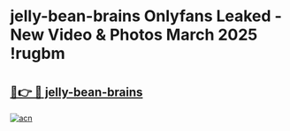 # jelly-bean-brains Onlyfans Leaked - New Video & Photos March 2025 !rugbm

# <h2><a href="https://1mqlhg.iuczelnia.edu.pl?title=jelly-bean-brains&ref=rugbm">🔗👉 🔴 jelly-bean-brains</a></h2>

[![acn](https://github.com/user-attachments/assets/0f9c940e-d8b0-45ae-aac7-cd30a18b3e1c)](https://1mqlhg.iuczelnia.edu.pl?title=jelly-bean-brains&ref=rugbm)

